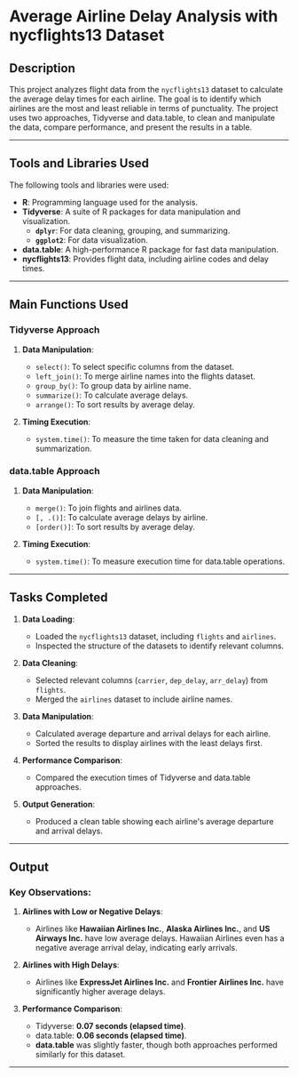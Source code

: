 # **Average Airline Delay Analysis with nycflights13 Dataset**

## **Description**

This project analyzes flight data from the `nycflights13` dataset to calculate the average delay times for each airline. The goal is to identify which airlines are the most and least reliable in terms of punctuality. The project uses two approaches, Tidyverse and data.table, to clean and manipulate the data, compare performance, and present the results in a table.

---

## **Tools and Libraries Used**

The following tools and libraries were used:

- **R**: Programming language used for the analysis.
- **Tidyverse**: A suite of R packages for data manipulation and visualization.
  - **`dplyr`**: For data cleaning, grouping, and summarizing.
  - **`ggplot2`**: For data visualization.
- **data.table**: A high-performance R package for fast data manipulation.
- **nycflights13**: Provides flight data, including airline codes and delay times.

---

## **Main Functions Used**

### **Tidyverse Approach**
1. **Data Manipulation**:
   - `select()`: To select specific columns from the dataset.
   - `left_join()`: To merge airline names into the flights dataset.
   - `group_by()`: To group data by airline name.
   - `summarize()`: To calculate average delays.
   - `arrange()`: To sort results by average delay.

2. **Timing Execution**:
   - `system.time()`: To measure the time taken for data cleaning and summarization.

### **data.table Approach**
1. **Data Manipulation**:
   - `merge()`: To join flights and airlines data.
   - `[, .()]`: To calculate average delays by airline.
   - `[order()]`: To sort results by average delay.

2. **Timing Execution**:
   - `system.time()`: To measure execution time for data.table operations.

---

## **Tasks Completed**

1. **Data Loading**:
   - Loaded the `nycflights13` dataset, including `flights` and `airlines`.
   - Inspected the structure of the datasets to identify relevant columns.

2. **Data Cleaning**:
   - Selected relevant columns (`carrier`, `dep_delay`, `arr_delay`) from `flights`.
   - Merged the `airlines` dataset to include airline names.

3. **Data Manipulation**:
   - Calculated average departure and arrival delays for each airline.
   - Sorted the results to display airlines with the least delays first.

4. **Performance Comparison**:
   - Compared the execution times of Tidyverse and data.table approaches.

5. **Output Generation**:
   - Produced a clean table showing each airline's average departure and arrival delays.

---

## **Output**

### **Key Observations**:
1. **Airlines with Low or Negative Delays**:
   - Airlines like **Hawaiian Airlines Inc.**, **Alaska Airlines Inc.**, and **US Airways Inc.** have low average delays. Hawaiian Airlines even has a negative average arrival delay, indicating early arrivals.
   
2. **Airlines with High Delays**:
   - Airlines like **ExpressJet Airlines Inc.** and **Frontier Airlines Inc.** have significantly higher average delays.

3. **Performance Comparison**:
   - Tidyverse: **0.07 seconds (elapsed time)**.
   - data.table: **0.06 seconds (elapsed time)**.
   - **data.table** was slightly faster, though both approaches performed similarly for this dataset.

---




